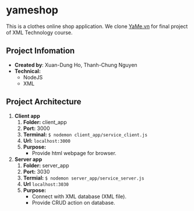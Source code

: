 # yameshop

This is a clothes online shop application. We clone [YaMe.vn](http://yame.vn/) for final project of XML Technology course.

## Project Infomation
* **Created by**: Xuan-Dung Ho, Thanh-Chung Nguyen
* **Technical:**
    * NodeJS
    * XML
## Project Architecture
1. **Client app**
    1. **Folder:** client_app
    2. **Port:** 3000
    3. **Terminal:**
`$ nodemon client_app/service_client.js`
    4. **Url:**
`localhost:3000`
    5. **Purpose:**
        * Provide html webpage for browser.
2. **Server app**
    1. **Folder:** server_app
    2. **Port:** 3030
    3. **Termial:**
`$ nodemon server_app/service_server.js`
    4. **Url**
`localhost:3030`
    5. **Purpose:**
        * Connect with XML database (XML file).
        * Provide CRUD action on database.
